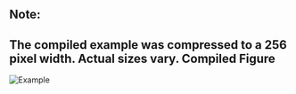 Note:
-----

The compiled example was compressed to a 256
pixel width. Actual sizes vary.
Compiled Figure
---------------
![Example](Cubes_Vector.png)
